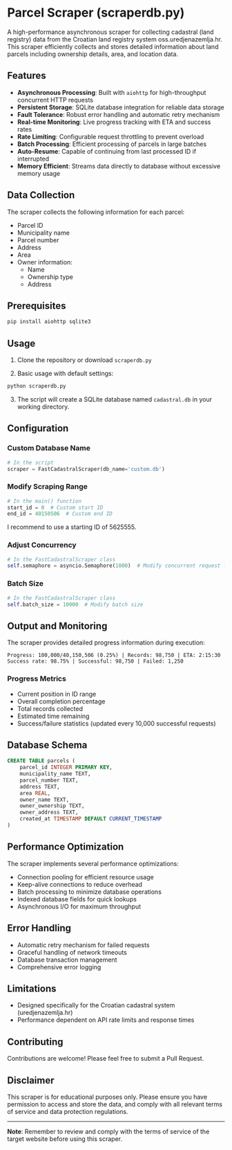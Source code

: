 # Parcel Scraper (scraperdb.py)

A high-performance asynchronous scraper for collecting cadastral (land registry) data from the Croatian land registry system oss.uredjenazemlja.hr. This scraper efficiently collects and stores detailed information about land parcels including ownership details, area, and location data.

## Features

- **Asynchronous Processing**: Built with `aiohttp` for high-throughput concurrent HTTP requests
- **Persistent Storage**: SQLite database integration for reliable data storage
- **Fault Tolerance**: Robust error handling and automatic retry mechanism
- **Real-time Monitoring**: Live progress tracking with ETA and success rates
- **Rate Limiting**: Configurable request throttling to prevent overload
- **Batch Processing**: Efficient processing of parcels in large batches
- **Auto-Resume**: Capable of continuing from last processed ID if interrupted
- **Memory Efficient**: Streams data directly to database without excessive memory usage

## Data Collection

The scraper collects the following information for each parcel:

- Parcel ID
- Municipality name
- Parcel number
- Address
- Area
- Owner information:
  - Name
  - Ownership type
  - Address

## Prerequisites

```bash
pip install aiohttp sqlite3
```

## Usage

1. Clone the repository or download `scraperdb.py`

2. Basic usage with default settings:
```bash
python scraperdb.py
```

3. The script will create a SQLite database named `cadastral.db` in your working directory.

## Configuration

### Custom Database Name

```python
# In the script
scraper = FastCadastralScraper(db_name='custom.db')
```

### Modify Scraping Range

```python
# In the main() function
start_id = 0  # Custom start ID
end_id = 40150506  # Custom end ID
```
I recommend to use a starting ID of 5625555.

### Adjust Concurrency

```python
# In the FastCadastralScraper class
self.semaphore = asyncio.Semaphore(1000)  # Modify concurrent request limit
```

### Batch Size

```python
# In the FastCadastralScraper class
self.batch_size = 10000  # Modify batch size
```

## Output and Monitoring

The scraper provides detailed progress information during execution:

```
Progress: 100,000/40,150,506 (0.25%) | Records: 98,750 | ETA: 2:15:30
Success rate: 98.75% | Successful: 98,750 | Failed: 1,250
```

### Progress Metrics

- Current position in ID range
- Overall completion percentage
- Total records collected
- Estimated time remaining
- Success/failure statistics (updated every 10,000 successful requests)

## Database Schema

```sql
CREATE TABLE parcels (
    parcel_id INTEGER PRIMARY KEY,
    municipality_name TEXT,
    parcel_number TEXT,
    address TEXT,
    area REAL,
    owner_name TEXT,
    owner_ownership TEXT,
    owner_address TEXT,
    created_at TIMESTAMP DEFAULT CURRENT_TIMESTAMP
)
```

## Performance Optimization

The scraper implements several performance optimizations:

- Connection pooling for efficient resource usage
- Keep-alive connections to reduce overhead
- Batch processing to minimize database operations
- Indexed database fields for quick lookups
- Asynchronous I/O for maximum throughput

## Error Handling

- Automatic retry mechanism for failed requests
- Graceful handling of network timeouts
- Database transaction management
- Comprehensive error logging

## Limitations

- Designed specifically for the Croatian cadastral system (uredjenazemlja.hr)
- Performance dependent on API rate limits and response times

## Contributing

Contributions are welcome! Please feel free to submit a Pull Request.

## Disclaimer

This scraper is for educational purposes only. Please ensure you have permission to access and store the data, and comply with all relevant terms of service and data protection regulations.

---

**Note**: Remember to review and comply with the terms of service of the target website before using this scraper.
